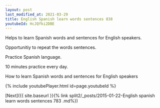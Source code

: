 ```yaml
---
layout: post
last_modified_at: 2021-03-29
title: English Spanish learn words sentences 838 
youtubeId: HcJQfki2DBE
---
```

 
 
Helps to learn Spanish words and sentences for English speakers.

Opportunitiy to repeat the words sentences. 

Practice Spanish language. 
 
10 minutes practice every day. 
 
How to learn Spanish words and sentences for English speakers 
 
{% include youtubePlayer.html id=page.youtubeId %}
 
 
[Next]({{ site.baseurl }}{% link  split2/_posts/2015-01-22-English spanish learn words sentences 783 .md%})
 
